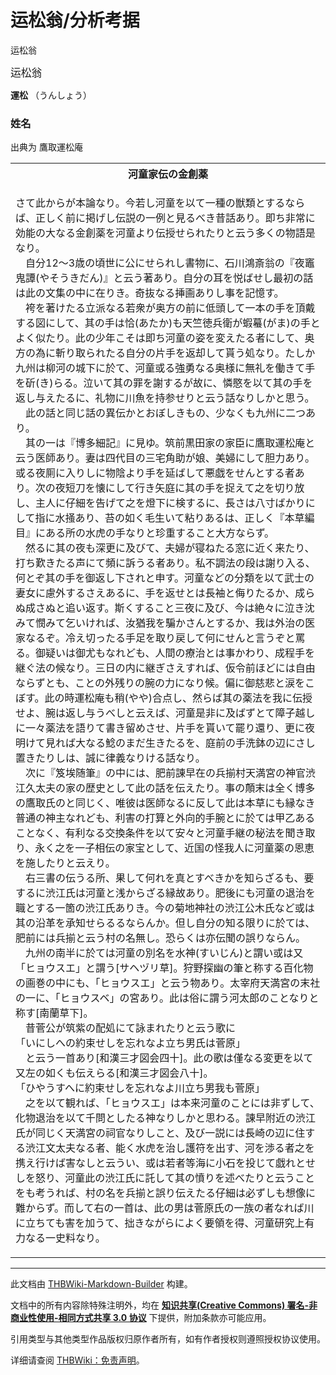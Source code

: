 # 运松翁/分析考据

<!-- source html: G:\repos\THBWiki-Markdown-Builder\THBWikiMarkdown\Temp\main\0\05\ns0%3A%E8%BF%90%E6%9D%BE%E7%BF%81%2F%E5%88%86%E6%9E%90%E8%80%83%E6%8D%AE.html -->

运松翁

  
<big>运松翁</big>  

 **運松** （うんしょう）
  

### 姓名
  
出典为 鷹取運松庵
  


<table>

<tbody><tr>
<th>河童家伝の金創薬
</th></tr>
<tr>
<td><div class="poem">
<p>さて此からが本論なり。今若し河童を以て一種の獣類とするならば、正しく前に掲げし伝説の一例と見るべき昔話あり。即ち非常に効能の大なる金創薬を河童より伝授せられたりと云う多くの物語是なり。<br>
　自分12～3歳の頃世に公にせられし書物に、石川鴻斎翁の『夜竈鬼譚(やそうきだん)』と云う著あり。自分の耳を悦ばせし最初の話は此の文集の中に在りき。奇抜なる挿画ありし事を記憶す。<br>
　袴を著けたる立派なる若衆が奥方の前に低頭して一本の手を頂戴する図にして、其の手は恰(あたか)も天竺徳兵衛が蝦蟇(がま)の手とよく似たり。此の少年こそは即ち河童の姿を変えたる者にして、奥方の為に斬り取られたる自分の片手を返却して貰う処なり。たしか九州は柳河の城下に於て、河童或る強勇なる奥様に無礼を働きて手を斫(き)らる。泣いて其の罪を謝するが故に、憐愍を以て其の手を返し与えたるに、礼物に川魚を持参せりと云う話なりしかと思う。<br>
　此の話と同じ話の異伝かとおぼしきもの、少なくも九州に二つあり。<br>
　其の一は『博多細記』に見ゆ。筑前黒田家の家臣に鷹取運松庵と云う医師あり。妻は四代目の三宅角助が娘、美婦にして胆力あり。或る夜厠に入りしに物陰より手を延ばして悪戯をせんとする者あり。次の夜短刀を懐にして行き矢庭に其の手を捉えて之を切り放し、主人に仔細を告げて之を燈下に検するに、長さは八寸ばかりにして指に水掻あり、苔の如く毛生いて粘りあるは、正しく『本草編目』にある所の水虎の手なりと珍重すること大方ならず。<br>
　然るに其の夜も深更に及びて、夫婦が寝ねたる窓に近く来たり、打ち歎きたる声にて頻に訴うる者あり。私不調法の段は謝り入る、何とぞ其の手を御返し下されと申す。河童などの分類を以て武士の妻女に慮外するさえあるに、手を返せとは長袖と侮りたるか、成らぬ成さぬと追い返す。斯くすること三夜に及び、今は絶々に泣き沈みて憫みて乞いければ、汝猶我を騙かさんとするか、我は外治の医家なるぞ。冷え切ったる手足を取り戻して何にせんと言うぞと罵る。御疑いは御尤もなれども、人間の療治とは事かわり、成程手を継ぐ法の候なり。三日の内に継ぎさえすれば、仮令前ほどには自由ならずとも、ことの外残りの腕の力になり候。偏に御慈悲と涙をこぼす。此の時運松庵も稍(やや)合点し、然らば其の薬法を我に伝授せよ、腕は返し与うべしと云えば、河童是非に及ばずとて障子越しに一々薬法を語りて書き留めさせ、片手を貰いて罷り還り、更に夜明けて見れば大なる鯰のまだ生きたるを、庭前の手洗鉢の辺にさし置きたりしは、誠に律義なりける話なり。<br>
　次に『笈埃随筆』の中には、肥前諌早在の兵揃村天満宮の神官渋江久太夫の家の歴史として此の話を伝えたり。事の顛末は全く博多の鷹取氏のと同じく、唯彼は医師なるに反して此は本草にも縁なき普通の神主なれども、利害の打算と外向的手腕とに於ては甲乙あることなく、有利なる交換条件を以て安々と河童手継の秘法を聞き取り、永く之を一子相伝の家宝として、近国の怪我人に河童薬の恩恵を施したりと云えり。<br>
　右三書の伝うる所、果して何れを真とすべきかを知らざるも、要するに渋江氏は河童と浅からざる縁故あり。肥後にも河童の退治を職とする一箇の渋江氏ありき。今の菊地神社の渋江公木氏など或は其の沿革を承知せらるるならんか。但し自分の知る限りに於ては、肥前には兵揃と云う村の名無し。恐らくは亦伝聞の誤りならん。<br>
　九州の南半に於ては河童の別名を水神(すいじん)と謂い或は又「ヒョウスエ」と謂う[サヘヅリ草]。狩野探幽の筆と称する百化物の画巻の中にも、「ヒョウスエ」と云う物あり。太宰府天満宮の末社の一に、「ヒョウスベ」の宮あり。此は俗に謂う河太郎のことなりと称す[南蘭草下]。<br>
　昔菅公が筑紫の配処にて詠まれたりと云う歌に<br>
「いにしへの約束せしを忘れなよ立ち男氏は菅原」<br>
　と云う一首あり[和漢三才図会四十]。此の歌は僅なる変更を以て又左の如くも伝えらる[和漢三才図会八十]。<br>
「ひやうすへに約束せしを忘れなよ川立ち男我も菅原」<br>
　之を以て観れば、「ヒョウスエ」は本来河童のことには非ずして、化物退治を以て千問としたる神なりしかと思わる。諌早附近の渋江氏が同じく天満宮の祠官なりしこと、及び一説には長崎の辺に住する渋江文太夫なる者、能く水虎を治し護符を出す、河を渉る者之を携え行けば害なしと云うい、或は若者等海に小石を投じて戯れとせしを怒り、河童此の渋江氏に託して其の憤りを述べたりと云うことをも考うれば、村の名を兵揃と誤り伝えたる仔細は必ずしも想像に難からず。而して右の一首は、此の男は菅原氏の一族の者なれば川に立ちても害を加うて、拙きながらによく要領を得、河童研究上有力なる一史料なり。
</p>
</div>
</td></tr></tbody></table>






---

此文档由 [THBWiki-Markdown-Builder](https://github.com/Delsin-Yu/THBWiki-Markdown-Builder) 构建。

文档中的所有内容除特殊注明外，均在 [**知识共享(Creative Commons) 署名-非商业性使用-相同方式共享 3.0 协议**](https://creativecommons.org/licenses/by-sa/3.0/deed.zh-hans) 下提供，附加条款亦可能应用。

引用类型与其他类型作品版权归原作者所有，如有作者授权则遵照授权协议使用。

详细请查阅 [THBWiki：免责声明](https://thbwiki.cc/THBWiki:%E5%85%8D%E8%B4%A3%E5%A3%B0%E6%98%8E)。


